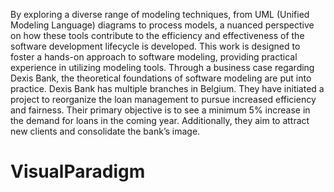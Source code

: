 By exploring a diverse range of modeling techniques, from UML (Unified Modeling Language) diagrams to process models, a nuanced perspective on how these tools contribute to the efficiency and effectiveness of the software development lifecycle is developed. 
This work is designed to foster a hands-on approach to software modeling, providing practical experience in utilizing modeling tools. Through a business case regarding Dexis Bank, the theoretical foundations of software modeling are put into practice.
Dexis Bank has multiple branches in Belgium. They have initiated a project to reorganize the loan management to pursue increased efficiency and fairness. Their primary objective is to see a minimum 5% increase in the demand for loans in the coming year. Additionally, they aim to attract new clients and consolidate the bank’s image. 
# VisualParadigm

